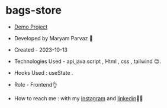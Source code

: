 # bags-store
- [Demo Project](https://maryamparvaz.github.io/bags-store/index.html)

- Developed by Maryam Parvaz 🙎

- Created - 2023-10-13

- Technologies Used - api,java script , Html , css , tailwind 😍.

- Hooks Used : useState .

- Role - Frontend👌

- How to reach me : with my [instagram](https://www.instagram.com/maryamparvaz_web) and [linkedin](https://www.linkedin.com/in/maryam-parvaz-3687b327a/)👩‍💻
